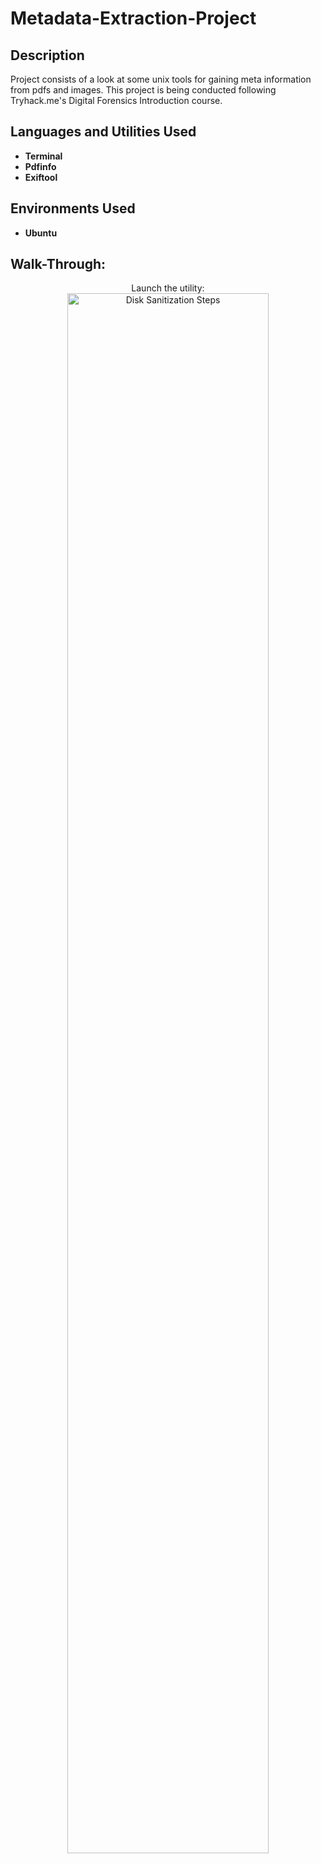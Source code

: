 <h1>Metadata-Extraction-Project</h1>

<h2>Description</h2>
Project consists of a look at some unix tools for gaining meta information from pdfs and images. This project is being conducted following Tryhack.me's Digital Forensics Introduction course. 
<br />


<h2>Languages and Utilities Used</h2>

- <b>Terminal</b> 
- <b>Pdfinfo</b>
- <b>Exiftool</b>

<h2>Environments Used </h2>

- <b>Ubuntu</b> 

<h2>Walk-Through:</h2>



<p align="center">
Launch the utility: <br/>
<img src="https://i.imgur.com/62TgaWL.png" height="80%" width="80%" alt="Disk Sanitization Steps"/>
<br />
<br />

</p>

<!--
 ```diff
- text in red
+ text in green
! text in orange
# text in gray
@@ text in purple (and bold)@@
```
--!>
